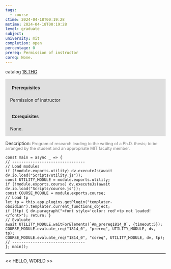 ```yaml
---
tags:
  - course
ctime: 2024-04-18T00:19:28
mstime: 2024-04-18T00:19:28
level: graduate
subject: 
university: mit
completion: open
percentage: 0
prereq: Permission of instructor
coreq: None.
---
```


catalog [18.THG](http://student.mit.edu/catalog/m18b.html#18.THG)

<span style="display: block; padding: 15px; background-color: rgb(100, 100, 100, 0.2);"><font id="m_prereq1814_0" style="display: block; font-family: Arial, sans-serif; font-weight: bold; padding: 5px">Prerequisites</font><br><span id="prereq1814_0">Permission of instructor</span></span>
<span style="display: block; padding: 15px; background-color: rgb(100, 100, 100, 0.2);"><font id="m_coreq1814_0" style="display: block; font-family: Arial, sans-serif; font-weight: bold; padding: 5px">Corequisites</font><br><span id="coreq1814_0">None.</span></span>

<font style="">Description:</font>
<font style="color: grey; font-size: 0.8rem;">Program of research leading to the writing of a Ph.D. thesis; to be arranged by the student and an appropriate MIT faculty member.</font>

```dataviewjs
const main = async _ => {
// --------------------------------
// Load modules
if (!module.exports.utility) dv.executeJs(await dv.io.load("Scripts/utility.js"));
const UTILITY_MODULE = module.exports.utility;
if (!module.exports.course) dv.executeJs(await dv.io.load("Scripts/course.js"));
const COURSE_MODULE = module.exports.course;
// Load tp
let tp = this.app.plugins.getPlugin("templater-obsidian").templater.current_functions_object;
if (!tp) { dv.paragraph("<font style='color: red'>tp not loaded!</font>"); return; }
// Evaluate
await UTILITY_MODULE.waitForElements(`#m_prereq1814_0`, {timeout:5});
COURSE_MODULE.evaluate_req("1814_0", "prereq", UTILITY_MODULE, dv, tp);
COURSE_MODULE.evaluate_req("1814_0", "coreq", UTILITY_MODULE, dv, tp);
// --------------------------------
}; main();
```

---

<< HELLO, WORLD >>

